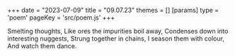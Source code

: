 +++
date = "2023-07-09"
title = "09.07.23"
themes = []
[params]
  type = 'poem'
  pageKey = 'src/poem.js'
+++

Smelting thoughts,
Like ores the impurities boil away,
Condenses down into interesting nuggests,
Strung together in chains,
I season them with colour,
And watch them dance.
